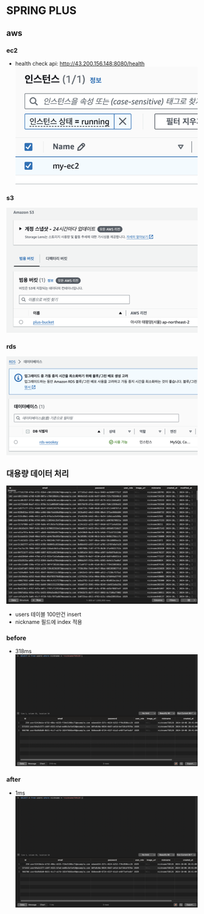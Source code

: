 # SPRING PLUS
## aws
### ec2
* health check api: http://43.200.156.148:8080/health
![img](images/ec2.png)

### s3
![img](images/s3.png)

### rds
![img](images/rds.png)

## 대용량 데이터 처리
![img](images/users.png)
* users 테이블 100만건 insert
* nickname 필드에 index 적용

### before
* 318ms
![img](images/users_before.png)

### after
* 1ms
![img](images/users_after.png)
